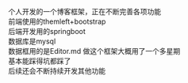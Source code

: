 个人开发的一个博客框架，正在不断完善各项功能<br>
前端使用的themleft+bootstrap<br>
后端开发用的springboot<br>
数据库是mysql<br>
数据框用的是Editor.md
做这个框架大概用了一个多星期<br>
基本能踩得坑都踩了<br>
后续还会不断持续开发其他功能<br>


